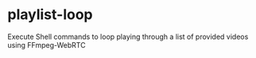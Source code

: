 # playlist-loop
Execute Shell commands to loop playing through a list of provided videos using FFmpeg-WebRTC
